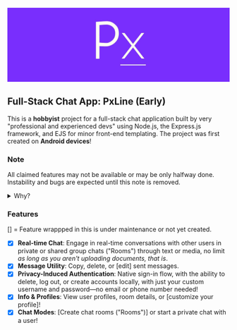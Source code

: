 ![PxLine logo banner](https://raw.githubusercontent.com/bitwiseray/pxline-v2/main/public/assets/20240418_220716.jpg)

## Full-Stack Chat App: PxLine (Early)
This is a **hobbyist** project for a full-stack chat application built by very "professional and experienced devs" using Node.js, the Express.js framework, and EJS for minor front-end templating. The project was first created on **Android devices**!

### Note
All claimed features may not be available or may be only halfway done. Instability and bugs are expected until this note is removed.
<details>
  <summary>Why?</summary>
  This is a hobbyist project as well as a very large one, so we will focus on adding all the claimed features before focusing on stability and bug fixing.
</details>

### Features
[] = Feature wrappped in this is under maintenance or not yet created.
- [x] **Real-time Chat**: Engage in real-time conversations with other users in private or shared group chats ("Rooms") through text or media, no limit _as long as you aren't uploading documents, that is_.
- [x] **Message Utility**: Copy, delete, or \[edit] sent messages.
- [x] **Privacy-Induced Authentication**: Native sign-in flow, with the ability to delete, log out, or create accounts locally, with just your custom username and password—no email or phone number needed!
- [x] **Info & Profiles**: View user profiles, room details, or [customize your profile]!
- [x] **Chat Modes**: [Create chat rooms ("Rooms")] or start a private chat with a user!